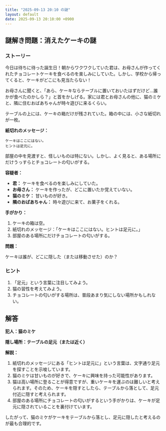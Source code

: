 ```yaml
---
title: "2025-09-13 20:10 の謎"
layout: default
date: 2025-09-13 20:10:00 +0900
---
```

## 謎解き問題：消えたケーキの謎

### ストーリー

今日は待ちに待った誕生日！朝からワクワクしていた君は、お母さんが作ってくれたチョコレートケーキを食べるのを楽しみにしていた。しかし、学校から帰ってくると、ケーキがどこにも見当たらない！

お母さんに聞くと、「あら、ケーキならテーブルに置いておいたはずだけど…誰かが食べたのかしら？」と首をかしげる。家には君とお母さんの他に、猫のミケと、隣に住むおばあちゃんが時々遊びに来るくらい。

テーブルの上には、ケーキの箱だけが残されていた。箱の中には、小さな紙切れが一枚。

**紙切れのメッセージ：**

```
ケーキはここにはない。
ヒントは足元に。
```

部屋の中を見渡すと、怪しいものは特にない。しかし、よく見ると、ある場所にだけうっすらとチョコレートの匂いがする。

**容疑者：**

*   **君：** ケーキを食べるのを楽しみにしていた。
*   **お母さん：** ケーキを作ったが、どこに置いたか覚えていない。
*   **猫のミケ：** 甘いものが好き。
*   **隣のおばあちゃん：** 時々遊びに来て、お菓子をくれる。

**手がかり：**

1.  ケーキの箱は空。
2.  紙切れのメッセージ：「ケーキはここにはない。ヒントは足元に。」
3.  部屋のある場所にだけチョコレートの匂いがする。

**問題：**

ケーキは誰が、どこに隠した（または移動させた）のか？

### ヒント

1.  「足元」という言葉に注目してみよう。
2.  猫の習性を考えてみよう。
3.  チョコレートの匂いがする場所は、普段あまり気にしない場所かもしれない。

## 解答

**犯人：猫のミケ**

**隠し場所：テーブルの足元（または近く）**

**解説：**

1.  紙切れのメッセージにある「ヒントは足元に」という言葉は、文字通り足元を探すことを示唆しています。
2.  猫のミケは甘いものが好きで、ケーキに興味を持った可能性があります。
3.  猫は高い場所に登ることが得意ですが、重いケーキを運ぶのは難しいと考えられます。そのため、ケーキを隠すとしたら、テーブルから落として、足元付近に隠すと考えられます。
4.  部屋のある場所にチョコレートの匂いがするという手がかりは、ケーキが足元に隠されていることを裏付けています。

したがって、猫のミケがケーキをテーブルから落とし、足元に隠したと考えるのが最も合理的です。
